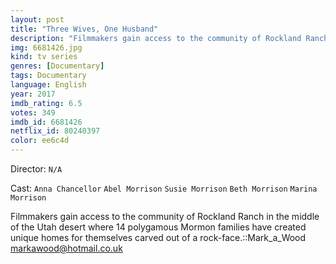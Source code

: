 ```yaml
---
layout: post
title: "Three Wives, One Husband"
description: "Filmmakers gain access to the community of Rockland Ranch in the middle of the Utah desert where 14 polygamous Mormon families have created unique homes for themselves carved out of a rock-face.::Mark_a_Wood <markawood@hotmail.co.uk>.."
img: 6681426.jpg
kind: tv series
genres: [Documentary]
tags: Documentary 
language: English
year: 2017
imdb_rating: 6.5
votes: 349
imdb_id: 6681426
netflix_id: 80240397
color: ee6c4d
---
```

Director: `N/A`  

Cast: `Anna Chancellor` `Abel Morrison` `Susie Morrison` `Beth Morrison` `Marina Morrison` 

Filmmakers gain access to the community of Rockland Ranch in the middle of the Utah desert where 14 polygamous Mormon families have created unique homes for themselves carved out of a rock-face.::Mark_a_Wood <markawood@hotmail.co.uk>